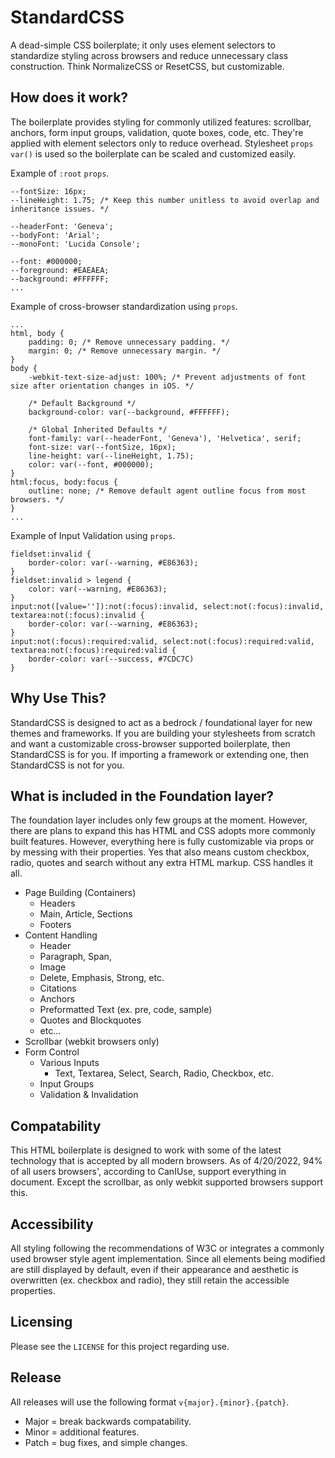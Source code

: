 # StandardCSS
A dead-simple CSS boilerplate; it only uses element selectors to standardize styling across 
browsers and reduce unnecessary class construction. Think NormalizeCSS or ResetCSS, but 
customizable.

## How does it work?
The boilerplate provides styling for commonly utilized features: scrollbar, anchors, 
form input groups, validation, quote boxes, code, etc. They're applied with element selectors 
only to reduce overhead. Stylesheet `props` `var()` is used so the boilerplate can be scaled 
and customized easily.

Example of `:root` `props`.
```
--fontSize: 16px;
--lineHeight: 1.75; /* Keep this number unitless to avoid overlap and inheritance issues. */

--headerFont: 'Geneva';
--bodyFont: 'Arial';
--monoFont: 'Lucida Console';

--font: #000000;
--foreground: #EAEAEA;
--background: #FFFFFF;
...
```

Example of cross-browser standardization using `props`.
```
...
html, body {
    padding: 0; /* Remove unnecessary padding. */
    margin: 0; /* Remove unnecessary margin. */
}
body {
    -webkit-text-size-adjust: 100%; /* Prevent adjustments of font size after orientation changes in iOS. */

    /* Default Background */
    background-color: var(--background, #FFFFFF);

    /* Global Inherited Defaults */
    font-family: var(--headerFont, 'Geneva'), 'Helvetica', serif;
    font-size: var(--fontSize, 16px);
    line-height: var(--lineHeight, 1.75);
    color: var(--font, #000000);
}
html:focus, body:focus {
    outline: none; /* Remove default agent outline focus from most browsers. */
}
...
```

Example of Input Validation using `props`.
```
fieldset:invalid {
    border-color: var(--warning, #E86363);
}
fieldset:invalid > legend {
    color: var(--warning, #E86363);
}
input:not([value='']):not(:focus):invalid, select:not(:focus):invalid, textarea:not(:focus):invalid {
    border-color: var(--warning, #E86363);
}
input:not(:focus):required:valid, select:not(:focus):required:valid, textarea:not(:focus):required:valid {
    border-color: var(--success, #7CDC7C)
}
```

## Why Use This?
StandardCSS is designed to act as a bedrock / foundational layer for new themes and frameworks. If you are building
your stylesheets from scratch and want a customizable cross-browser supported boilerplate, then StandardCSS is for you.
If importing a framework or extending one, then StandardCSS is not for you.

## What is included in the Foundation layer?
The foundation layer includes only few groups at the moment. However, there are plans to expand this has HTML and CSS
adopts more commonly built features. However, everything here is fully customizable via props or by messing with their
properties. Yes that also means custom checkbox, radio, quotes and search without any extra HTML markup. CSS handles
it all.

* Page Building (Containers)
  * Headers
  * Main, Article, Sections
  * Footers
* Content Handling
  * Header
  * Paragraph, Span, 
  * Image
  * Delete, Emphasis, Strong, etc.
  * Citations
  * Anchors
  * Preformatted Text (ex. pre, code, sample)
  * Quotes and Blockquotes
  * etc...
* Scrollbar (webkit browsers only)
* Form Control
  * Various Inputs
    * Text, Textarea, Select, Search, Radio, Checkbox, etc.
  * Input Groups
  * Validation & Invalidation

## Compatability
This HTML boilerplate is designed to work with some of the latest technology that is accepted by all modern browsers.
As of 4/20/2022, 94% of all users browsers', according to CanIUse, support everything in document. Except the scrollbar,
as only webkit supported browsers support this.

## Accessibility
All styling following the recommendations of W3C or integrates a commonly used browser style agent implementation. Since
all elements being modified are still displayed by default, even if their appearance and aesthetic is overwritten 
(ex. checkbox and radio), they still retain the accessible properties.

## Licensing
Please see the `LICENSE` for this project regarding use.

## Release
All releases will use the following format `v{major}.{minor}.{patch}`. 
* Major = break backwards compatability.
* Minor = additional features.
* Patch = bug fixes, and simple changes.

